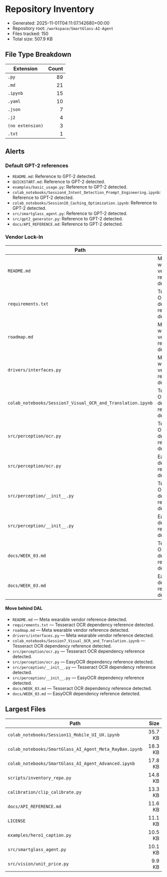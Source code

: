 # Repository Inventory

- Generated: 2025-11-01T04:11:07.142680+00:00
- Repository root: `/workspace/SmartGlass-AI-Agent`
- Files tracked: 150
- Total size: 507.9 KB

## File Type Breakdown

| Extension | Count |
| --- | ---: |
| `.py` | 89 |
| `.md` | 21 |
| `.ipynb` | 15 |
| `.yaml` | 10 |
| `.json` | 7 |
| `.j2` | 4 |
| `(no extension)` | 3 |
| `.txt` | 1 |

## Alerts

### Default GPT-2 references

- `README.md`: Reference to GPT-2 detected.
- `QUICKSTART.md`: Reference to GPT-2 detected.
- `examples/basic_usage.py`: Reference to GPT-2 detected.
- `colab_notebooks/Session4_Intent_Detection_Prompt_Engineering.ipynb`: Reference to GPT-2 detected.
- `colab_notebooks/Session10_Caching_Optimization.ipynb`: Reference to GPT-2 detected.
- `src/smartglass_agent.py`: Reference to GPT-2 detected.
- `src/gpt2_generator.py`: Reference to GPT-2 detected.
- `docs/API_REFERENCE.md`: Reference to GPT-2 detected.

### Vendor Lock-In

| Path | Trigger |
| --- | --- |
| `README.md` | Meta wearable vendor reference detected. |
| `requirements.txt` | Tesseract OCR dependency reference detected. |
| `roadmap.md` | Meta wearable vendor reference detected. |
| `drivers/interfaces.py` | Meta wearable vendor reference detected. |
| `colab_notebooks/Session7_Visual_OCR_and_Translation.ipynb` | Tesseract OCR dependency reference detected. |
| `src/perception/ocr.py` | Tesseract OCR dependency reference detected. |
| `src/perception/ocr.py` | EasyOCR dependency reference detected. |
| `src/perception/__init__.py` | Tesseract OCR dependency reference detected. |
| `src/perception/__init__.py` | EasyOCR dependency reference detected. |
| `docs/WEEK_03.md` | Tesseract OCR dependency reference detected. |
| `docs/WEEK_03.md` | EasyOCR dependency reference detected. |

#### Move behind DAL

- `README.md` — Meta wearable vendor reference detected.
- `requirements.txt` — Tesseract OCR dependency reference detected.
- `roadmap.md` — Meta wearable vendor reference detected.
- `drivers/interfaces.py` — Meta wearable vendor reference detected.
- `colab_notebooks/Session7_Visual_OCR_and_Translation.ipynb` — Tesseract OCR dependency reference detected.
- `src/perception/ocr.py` — Tesseract OCR dependency reference detected.
- `src/perception/ocr.py` — EasyOCR dependency reference detected.
- `src/perception/__init__.py` — Tesseract OCR dependency reference detected.
- `src/perception/__init__.py` — EasyOCR dependency reference detected.
- `docs/WEEK_03.md` — Tesseract OCR dependency reference detected.
- `docs/WEEK_03.md` — EasyOCR dependency reference detected.

## Largest Files

| Path | Size |
| --- | ---: |
| `colab_notebooks/Session11_Mobile_UI_UX.ipynb` | 35.7 KB |
| `colab_notebooks/SmartGlass_AI_Agent_Meta_RayBan.ipynb` | 18.3 KB |
| `colab_notebooks/SmartGlass_AI_Agent_Advanced.ipynb` | 17.8 KB |
| `scripts/inventory_repo.py` | 14.8 KB |
| `calibration/clip_calibrate.py` | 13.3 KB |
| `docs/API_REFERENCE.md` | 11.6 KB |
| `LICENSE` | 11.1 KB |
| `examples/hero1_caption.py` | 10.5 KB |
| `src/smartglass_agent.py` | 10.1 KB |
| `src/vision/unit_price.py` | 9.9 KB |
